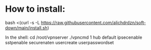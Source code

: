 # How to install:
bash <(curl -s -L https://raw.githubusercontent.com/alichdrdzn/soft-down/main/install.sh)


In the shell:
cd /root/vpnserver
./vpncmd
1
hub default
ipsecenable
sstpenable
securenaten
usercreate
userpasswordset
